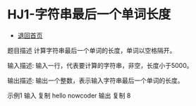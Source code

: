 # HJ1-字符串最后一个单词长度

- [退回首页](../README.md)


题目描述
计算字符串最后一个单词的长度，单词以空格隔开。

输入描述:
输入一行，代表要计算的字符串，非空，长度小于5000。

输出描述:
输出一个整数，表示输入字符串最后一个单词的长度。

示例1
输入
复制
hello nowcoder
输出
复制
8